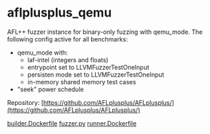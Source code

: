 # aflplusplus_qemu

AFL++ fuzzer instance for binary-only fuzzing with qemu_mode.
The following config active for all benchmarks:
  - qemu_mode with:
    - laf-intel (integers and floats)
    - entrypoint set to LLVMFuzzerTestOneInput
    - persisten mode set to LLVMFuzzerTestOneInput
    - in-memory shared memory test cases 
  - "seek" power schedule

Repository: [https://github.com/AFLplusplus/AFLplusplus/](https://github.com/AFLplusplus/AFLplusplus/)

[builder.Dockerfile](builder.Dockerfile)
[fuzzer.py](fuzzer.py)
[runner.Dockerfile](runner.Dockerfile)
